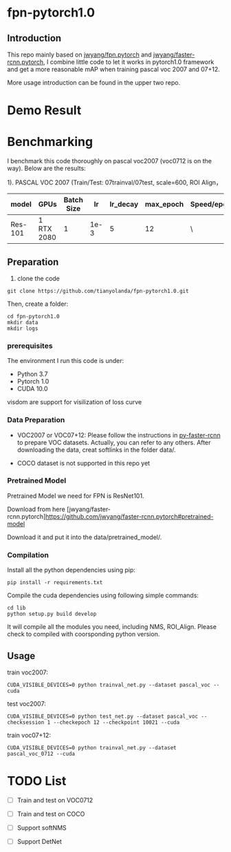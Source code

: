 # fpn-pytorch1.0
## Introduction
This repo mainly based on [jwyang/fpn.pytorch](https://github.com/jwyang/fpn.pytorch) and [jwyang/faster-rcnn.pytorch](https://github.com/jwyang/faster-rcnn.pytorch/tree/pytorch-1.0), I combine little code to let it works in pytorch1.0 framework and get a more reasonable mAP when training pascal voc 2007 and 07+12.

More usage introduction can be found in the upper two repo.

# Demo Result 
[](https://github.com/tianyolanda/fpn-pytorch1.0/blob/master/images/2007_000243_det.jpg)
[](https://github.com/tianyolanda/fpn-pytorch1.0/blob/master/images/2007_000061_det.jpg)
[](https://github.com/tianyolanda/fpn-pytorch1.0/blob/master/images/2007_000175_det.jpg)
[](https://github.com/tianyolanda/fpn-pytorch1.0/blob/master/images/2011_005266_det.jpg)
[](https://github.com/tianyolanda/fpn-pytorch1.0/blob/master/images/2011_005252_det.jpg)


# Benchmarking

I benchmark this code thoroughly on pascal voc2007 (voc0712 is on the way). Below are the results:

1). PASCAL VOC 2007 (Train/Test: 07trainval/07test, scale=600, ROI Align， 

model    | GPUs | Batch Size | lr        | lr_decay | max_epoch     |  Speed/epoch | Memory/GPU | mAP 
---------|-----------|----|-----------|-----|-----|-------|--------|--------
Res-101    | 1  RTX 2080  | 1 | 1e-3 | 5  | 12  |  \ | \ | 75.8 


## Preparation

1. clone the code

```
git clone https://github.com/tianyolanda/fpn-pytorch1.0.git
```

Then, create a folder:

```
cd fpn-pytorch1.0 
mkdir data
mkdir logs
```

### prerequisites
The environment I run this code is under:
- Python 3.7
- Pytorch 1.0
- CUDA 10.0

visdom are support for visilization of loss curve

### Data Preparation
* VOC2007 or VOC07+12: Please follow the instructions in [py-faster-rcnn](https://github.com/rbgirshick/py-faster-rcnn#beyond-the-demo-installation-for-training-and-testing-models) to prepare VOC datasets. Actually, you can refer to any others. After downloading the data, creat softlinks in the folder data/.

* COCO dataset is not supported in this repo yet

### Pretrained Model
Pretrained Model we need for FPN is ResNet101.

Download from here [jwyang/faster-rcnn.pytorch]https://github.com/jwyang/faster-rcnn.pytorch#pretrained-model

Download it and put it into the data/pretrained_model/.

### Compilation
Install all the python dependencies using pip:
```
pip install -r requirements.txt

```

Compile the cuda dependencies using following simple commands:
```
cd lib
python setup.py build develop
```
It will compile all the modules you need, including NMS, ROI_Align. Please check to compiled with coorsponding python version.

## Usage

train voc2007:

```
CUDA_VISIBLE_DEVICES=0 python trainval_net.py --dataset pascal_voc --cuda
```

test voc2007:

```
CUDA_VISIBLE_DEVICES=0 python test_net.py --dataset pascal_voc --checksession 1 --checkepoch 12 --checkpoint 10021 --cuda
```

train voc07+12:

```
CUDA_VISIBLE_DEVICES=0 python trainval_net.py --dataset pascal_voc_0712 --cuda

```

# TODO List
- [ ] Train and test on VOC0712
- [ ] Train and test on COCO
- [ ] Support softNMS
- [ ] Support DetNet




